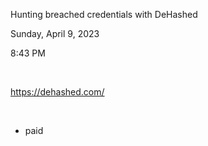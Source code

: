 Hunting breached credentials with DeHashed

Sunday, April 9, 2023

8:43 PM

 

<https://dehashed.com/>

 

-   paid
